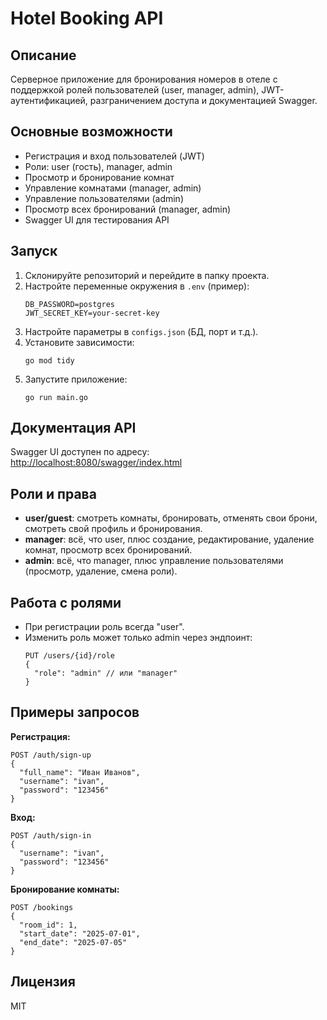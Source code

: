# Hotel Booking API

## Описание

Серверное приложение для бронирования номеров в отеле с поддержкой ролей пользователей (user, manager, admin), JWT-аутентификацией, разграничением доступа и документацией Swagger.

## Основные возможности

- Регистрация и вход пользователей (JWT)
- Роли: user (гость), manager, admin
- Просмотр и бронирование комнат
- Управление комнатами (manager, admin)
- Управление пользователями (admin)
- Просмотр всех бронирований (manager, admin)
- Swagger UI для тестирования API

## Запуск

1. Склонируйте репозиторий и перейдите в папку проекта.
2. Настройте переменные окружения в `.env` (пример):
   ```
   DB_PASSWORD=postgres
   JWT_SECRET_KEY=your-secret-key
   ```
3. Настройте параметры в `configs.json` (БД, порт и т.д.).
4. Установите зависимости:
   ```
   go mod tidy
   ```
5. Запустите приложение:
   ```
   go run main.go
   ```

## Документация API

Swagger UI доступен по адресу:  
[http://localhost:8080/swagger/index.html](http://localhost:8080/swagger/index.html)

## Роли и права

- **user/guest**: смотреть комнаты, бронировать, отменять свои брони, смотреть свой профиль и бронирования.
- **manager**: всё, что user, плюс создание, редактирование, удаление комнат, просмотр всех бронирований.
- **admin**: всё, что manager, плюс управление пользователями (просмотр, удаление, смена роли).

## Работа с ролями

- При регистрации роль всегда "user".
- Изменить роль может только admin через эндпоинт:
  ```
  PUT /users/{id}/role
  {
    "role": "admin" // или "manager"
  }
  ```

## Примеры запросов

**Регистрация:**
```
POST /auth/sign-up
{
  "full_name": "Иван Иванов",
  "username": "ivan",
  "password": "123456"
}
```

**Вход:**
```
POST /auth/sign-in
{
  "username": "ivan",
  "password": "123456"
}
```

**Бронирование комнаты:**
```
POST /bookings
{
  "room_id": 1,
  "start_date": "2025-07-01",
  "end_date": "2025-07-05"
}
```

## Лицензия

MIT

